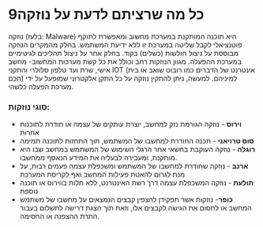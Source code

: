 
# 9כל מה שרציתם לדעת על נוזקה

נוזקה (בלעז: Malware) היא תוכנה המותקנת במערכת מחשוב ומאפשרת לתוקף פוטנציאלי לקבל שליטה במערכת זו ללא ידיעת המשתמש. בחלק מהמקרים הנוזקה מבוססת על ניצול חולשות (כשלים) בקוד. בחלק אחר על ניצול תהליכים לגיטימיים במערכת ההפעלה. מגוון הנוזקות רחב וכולל את כל קשת מערכות המחשוב- מחשב אישי, שרת ועד טלפון סלולרי והתקני IOT (אינטרנט של הדברים כמו רובוט שואב או בית חכם) למיניהם. למעשה, ניתן להתקין נוזקה על כל התקן אלקטרוני שמופעל על ידי מערכת הפעלה כלשהי.

### סוגי נוזקות:

* **וירוס** \- נוזקה הגורמת נזק למחשב, יוצרת עותקים של עצמה או חודרת לתוכנות אחרות  
* **סוס טרויאני** \- תכנה החודרת למחשבו של המשתמש, תוך התחזות לתוכנה תמימה  
* **רוגלה** \- נוזקה העוקבת בחשאי אחר הרגלי השימוש של המשתמש במחשב שבו היא מותקנת, ומעבירה לבעליה את המידע הנאסף ממחשבו.  
* **ארנב** \- נוזקה שחודרת למחשבו של המשתמש ומשכפלת עצמה פעמים רבות, על מנת לגרום להאטת פעילות המחשב ואף לקריסת המערכת  
* **תולעת** \- נוזקה המשכפלת עצמה דרך רשת האינטרנט, ללא תלות בווירוס או תוכנה נוספת  
* **כופר**\- נוזקות אשר תפקידן להצפין קבצים הנמצאים על מחשבו של משתמש המחשב או לחסום את הגישה לקבצים אלו, וזאת תוך הצגת דרישה לתשלום בעבור התרת ההצפנה או החסימה.
